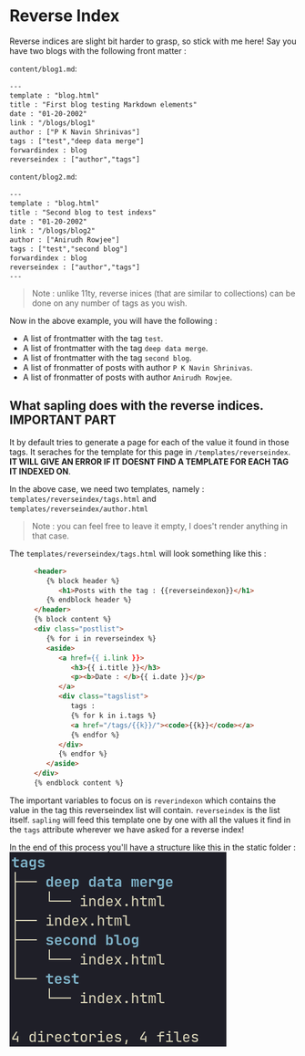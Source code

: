 # Reverse Index

Reverse indices are slight bit harder to grasp, so stick with me here! Say you have two blogs with the following front matter : 

`content/blog1.md`:
```
---
template : "blog.html"
title : "First blog testing Markdown elements"
date : "01-20-2002"
link : "/blogs/blog1"
author : ["P K Navin Shrinivas"]
tags : ["test","deep data merge"]
forwardindex : blog
reverseindex : ["author","tags"]
```

`content/blog2.md`:
```
---
template : "blog.html"
title : "Second blog to test indexs"
date : "01-20-2002"
link : "/blogs/blog2"
author : ["Anirudh Rowjee"]
tags : ["test","second blog"]
forwardindex : blog
reverseindex : ["author","tags"]
---
```

> Note : unlike 11ty, reverse inices (that are similar to collections) can be done on any number of tags as you wish.

Now in the above example, you will have the following : 
- A list of frontmatter with the tag `test`.
- A list of frontmatter with the tag `deep data merge`.
- A list of frontmatter with the tag `second blog`.
- A list of fronmatter of posts with author `P K Navin Shrinivas`.
- A list of fronmatter of posts with author `Anirudh Rowjee`.

## What sapling does with the reverse indices. **IMPORTANT PART**

It by default tries to generate a page for each of the value it found in those tags. It seraches for the template for this page in `/templates/reverseindex`. 
**IT WILL GIVE AN ERROR IF IT DOESNT FIND A TEMPLATE FOR EACH TAG IT INDEXED ON**.

In the above case, we need two templates, namely : `templates/reverseindex/tags.html` and `templates/reverseindex/author.html`

> Note : you can feel free to leave it empty, I does't render anything in that case.

The `templates/reverseindex/tags.html` will look something like this : 
```html
      <header>
         {% block header %}
            <h1>Posts with the tag : {{reverseindexon}}</h1>
         {% endblock header %}
      </header>
      {% block content %}
      <div class="postlist">
         {% for i in reverseindex %}
         <aside>
            <a href={{ i.link }}>
               <h3>{{ i.title }}</h3>
               <p><b>Date : </b>{{ i.date }}</p>
            </a>
            <div class="tagslist">
               tags : 
               {% for k in i.tags %}
               <a href="/tags/{{k}}/"><code>{{k}}</code></a>
               {% endfor %}
            </div>
            {% endfor %}
         </aside>
      </div>
      {% endblock content %}
```
The important variables to focus on is `reverindexon` which contains the value in the tag this reverseindex list will contain. `reverseindex` is the list itself.
`sapling` will feed this template one by one with all the values it find in the `tags` attribute wherever we have asked for a reverse index!

In the end of this process you'll have a structure like this in the static folder : 
![image](./ri.png)

